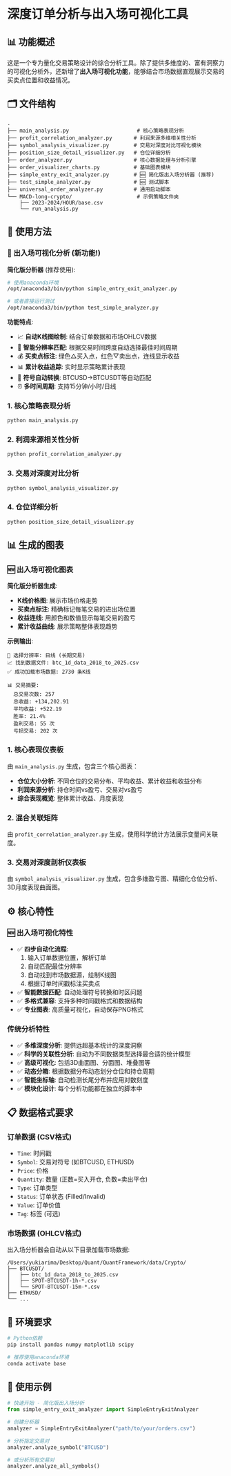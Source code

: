 # 深度订单分析与出入场可视化工具

## 📊 功能概述

这是一个专为量化交易策略设计的综合分析工具。除了提供多维度的、富有洞察力的可视化分析外，还新增了**出入场可视化功能**，能够结合市场数据直观展示交易的买卖点位置和收益情况。

## 🗂️ 文件结构

```
.
├── main_analysis.py                      # 核心策略表现分析
├── profit_correlation_analyzer.py       # 利润来源多维相关性分析
├── symbol_analysis_visualizer.py        # 交易对深度对比可视化模块
├── position_size_detail_visualizer.py   # 仓位详细分析
├── order_analyzer.py                    # 核心数据处理与分析引擎
├── order_visualizer_charts.py           # 基础图表模块
├── simple_entry_exit_analyzer.py        # 🆕 简化版出入场分析器 (推荐)
├── test_simple_analyzer.py              # 🆕 测试脚本
├── universal_order_analyzer.py          # 通用启动脚本
└── MACD-long-crypto/                     # 示例策略文件夹
    ├── 2023-2024/HOUR/base.csv
    └── run_analysis.py
```

## 🚀 使用方法

### 🎯 出入场可视化分析 (新功能!)

**简化版分析器** (推荐使用):
```bash
# 使用anaconda环境
/opt/anaconda3/bin/python simple_entry_exit_analyzer.py

# 或者直接运行测试
/opt/anaconda3/bin/python test_simple_analyzer.py
```

**功能特点**:
- 📈 **自动K线图绘制**: 结合订单数据和市场OHLCV数据
- 🎯 **智能分辨率匹配**: 根据交易时间跨度自动选择最佳时间周期
- 💰 **买卖点标注**: 绿色△买入点，红色▽卖出点，连线显示收益
- 📊 **累计收益追踪**: 实时显示策略累计表现
- 🔄 **符号自动转换**: BTCUSD→BTCUSDT等自动匹配
- ⏰ **多时间周期**: 支持15分钟/小时/日线

### 1. 核心策略表现分析

```bash
python main_analysis.py
```

### 2. 利润来源相关性分析

```bash
python profit_correlation_analyzer.py
```

### 3. 交易对深度对比分析

```bash
python symbol_analysis_visualizer.py
```

### 4. 仓位详细分析

```bash
python position_size_detail_visualizer.py
```

## 📊 生成的图表

### 🆕 出入场可视化图表

**简化版分析器生成**:
- **K线价格图**: 展示市场价格走势
- **买卖点标注**: 精确标记每笔交易的进出场位置
- **收益连线**: 用颜色和数值显示每笔交易的盈亏
- **累计收益曲线**: 展示策略整体表现趋势

**示例输出**:
```
🎯 选择分辨率: 日线 (长期交易)
📈 找到数据文件: btc_1d_data_2018_to_2025.csv
✅ 成功加载市场数据: 2730 条K线

📊 交易摘要:
  总交易次数: 257
  总收益: +134,202.91
  平均收益: +522.19
  胜率: 21.4%
  盈利交易: 55 次
  亏损交易: 202 次
```

### 1. 核心表现仪表板

由 `main_analysis.py` 生成，包含三个核心图表：
- **仓位大小分析**: 不同仓位的交易分布、平均收益、累计收益和收益分布
- **利润来源分析**: 持仓时间vs盈亏、交易对vs盈亏
- **综合表现概览**: 整体累计收益、月度表现

### 2. 混合关联矩阵

由 `profit_correlation_analyzer.py` 生成，使用科学统计方法展示变量间关联度。

### 3. 交易对深度剖析仪表板

由 `symbol_analysis_visualizer.py` 生成，包含多维盈亏图、精细化仓位分析、3D月度表现曲面图。

## ⚙️ 核心特性

### 🆕 出入场可视化特性
- ✅ **四步自动化流程**: 
  1. 输入订单数据位置，解析订单
  2. 自动匹配最佳分辨率  
  3. 自动找到市场数据源，绘制K线图
  4. 根据订单时间戳标注买卖点
- ✅ **智能数据匹配**: 自动处理符号转换和时区问题
- ✅ **多格式兼容**: 支持多种时间戳格式和数据结构
- ✅ **专业图表**: 高质量可视化，自动保存PNG格式

### 传统分析特性
- ✅ **多维深度分析**: 提供远超基本统计的深度洞察
- ✅ **科学的关联性分析**: 自动为不同数据类型选择最合适的统计模型
- ✅ **高级可视化**: 包括3D曲面图、分面图、堆叠图等
- ✅ **动态分箱**: 根据数据分布动态划分仓位和持仓周期
- ✅ **智能坐标轴**: 自动检测长尾分布并应用对数刻度
- ✅ **模块化设计**: 每个分析功能都在独立的脚本中

## 📋 数据格式要求

### 订单数据 (CSV格式)
- `Time`: 时间戳
- `Symbol`: 交易对符号 (如BTCUSD, ETHUSD)
- `Price`: 价格
- `Quantity`: 数量 (正数=买入开仓, 负数=卖出平仓)
- `Type`: 订单类型
- `Status`: 订单状态 (Filled/Invalid)
- `Value`: 订单价值
- `Tag`: 标签 (可选)

### 市场数据 (OHLCV格式)
出入场分析器会自动从以下目录加载市场数据:
```
/Users/yukiarima/Desktop/Quant/QuantFramework/data/Crypto/
├── BTCUSDT/
│   ├── btc_1d_data_2018_to_2025.csv
│   ├── SPOT-BTCUSDT-1h-*.csv
│   └── SPOT-BTCUSDT-15m-*.csv
├── ETHUSD/
└── ...
```

## 🔧 环境要求

```bash
# Python依赖
pip install pandas numpy matplotlib scipy

# 推荐使用anaconda环境
conda activate base
```

## 📝 使用示例

```python
# 快速开始 - 简化版出入场分析
from simple_entry_exit_analyzer import SimpleEntryExitAnalyzer

# 创建分析器
analyzer = SimpleEntryExitAnalyzer("path/to/your/orders.csv")

# 分析指定交易对
analyzer.analyze_symbol("BTCUSD")

# 或分析所有交易对
analyzer.analyze_all_symbols()
```